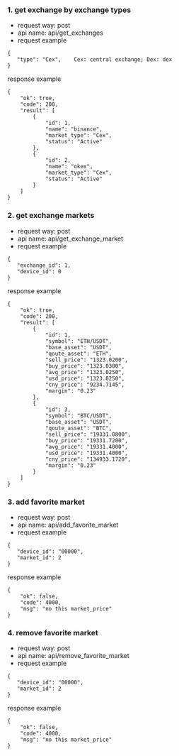 ### 1. get exchange by exchange types
- request way: post
- api name: api/get_exchanges
- request example
```
{
   "type": "Cex",    Cex: central exchange; Dex: dex
}
```

response example

```
{
    "ok": true,
    "code": 200,
    "result": [
        {
            "id": 1,
            "name": "binance",
            "market_type": "Cex",
            "status": "Active"
        },
        {
            "id": 2,
            "name": "okex",
            "market_type": "Cex",
            "status": "Active"
        }
    ]
}
```


### 2. get exchange markets
- request way: post
- api name: api/get_exchange_market
- request example
```
{
   "exchange_id": 1,
   "device_id": 0
}
```

response example

```
{
    "ok": true,
    "code": 200,
    "result": [
        {
            "id": 1,
            "symbol": "ETH/USDT",
            "base_asset": "USDT",
            "qoute_asset": "ETH",
            "sell_price": "1323.0200",
            "buy_price": "1323.0300",
            "avg_price": "1323.0250",
            "usd_price": "1323.0250",
            "cny_price": "9234.7145",
            "margin": "0.23"
        },
        {
            "id": 3,
            "symbol": "BTC/USDT",
            "base_asset": "USDT",
            "qoute_asset": "BTC",
            "sell_price": "19331.0800",
            "buy_price": "19331.7200",
            "avg_price": "19331.4000",
            "usd_price": "19331.4000",
            "cny_price": "134933.1720",
            "margin": "0.23"
        }
    ]
}
```

### 3. add favorite market
- request way: post
- api name: api/add_favorite_market
- request example
```
{
   "device_id": "00000",
   "market_id": 2
}
```

response example

```
{
    "ok": false,
    "code": 4000,
    "msg": "no this market_price"
}
```

### 4. remove favorite market
- request way: post
- api name: api/remove_favorite_market
- request example
```
{
   "device_id": "00000",
   "market_id": 2
}
```

response example

```
{
    "ok": false,
    "code": 4000,
    "msg": "no this market_price"
}
```
